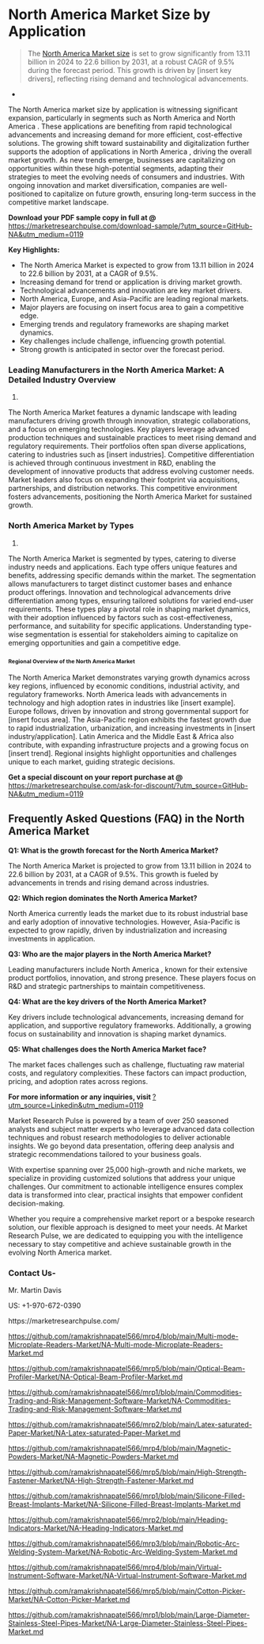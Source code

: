 <h1>North America  Market&nbsp;Size by Application</h1><blockquote><p>The <a href="https://marketresearchpulse.com/download-sample/?utm_source=GitHub-NA&amp;utm_medium=0119">North America  Market size</a> is set to grow significantly from 13.11 billion in 2024 to 22.6 billion by 2031, at a robust CAGR of 9.5% during the forecast period. This growth is driven by [insert key drivers], reflecting rising demand and technological advancements.</p></blockquote><ul><li></li></ul><p>The North America  market size by application is witnessing significant expansion, particularly in segments such as North America  and North America . These applications are benefiting from rapid technological advancements and increasing demand for more efficient, cost-effective solutions. The growing shift toward sustainability and digitalization further supports the adoption of applications in North America , driving the overall market growth. As new trends emerge, businesses are capitalizing on opportunities within these high-potential segments, adapting their strategies to meet the evolving needs of consumers and industries. With ongoing innovation and market diversification, companies are well-positioned to capitalize on future growth, ensuring long-term success in the competitive market landscape.</p><p><strong>Download your PDF sample copy in full at @ </strong><a href="https://marketresearchpulse.com/download-sample/?utm_source=GitHub-NA&amp;utm_medium=0119">https://marketresearchpulse.com/download-sample/?utm_source=GitHub-NA&amp;utm_medium=0119</a></p><p><strong>Key Highlights: </strong></p><ul><li>The North America  Market is expected to grow from 13.11 billion in 2024 to 22.6 billion by 2031, at a CAGR of 9.5%.</li><li>Increasing demand for trend or application is driving market growth.</li><li>Technological advancements and innovation are key market drivers.</li><li>North America, Europe, and Asia-Pacific are leading regional markets.</li><li>Major players are focusing on insert focus area to gain a competitive edge.</li><li>Emerging trends and regulatory frameworks are shaping market dynamics.</li><li>Key challenges include challenge, influencing growth potential.</li><li>Strong growth is anticipated in sector over the forecast period.</li></ul><h3>Leading Manufacturers in the North America  Market: A Detailed Industry Overview</h3><ol><li></li></ol><div class="flex max-w-full flex-col flex-grow"><div class="min-h-8 text-message flex w-full flex-col items-end gap-2 whitespace-normal break-words [.text-message+&amp;]:mt-5" dir="auto" data-message-author-role="assistant" data-message-id="fd8432e4-4910-450d-b182-61b7bfb0a01f" data-message-model-slug="gpt-4o"><div class="flex w-full flex-col gap-1 empty:hidden first:pt-[3px]"><div class="markdown prose w-full break-words dark:prose-invert light"><p>The North America  Market features a dynamic landscape with leading manufacturers driving growth through innovation, strategic collaborations, and a focus on emerging technologies. Key players leverage advanced production techniques and sustainable practices to meet rising demand and regulatory requirements. Their portfolios often span diverse applications, catering to industries such as [insert industries]. Competitive differentiation is achieved through continuous investment in R&amp;D, enabling the development of innovative products that address evolving customer needs. Market leaders also focus on expanding their footprint via acquisitions, partnerships, and distribution networks. This competitive environment fosters advancements, positioning the North America  Market for sustained growth.</p></div></div></div></div><h3>North America  Market by Types</h3><ol><li></li></ol><div class="flex max-w-full flex-col flex-grow"><div class="min-h-8 text-message flex w-full flex-col items-end gap-2 whitespace-normal break-words [.text-message+&amp;]:mt-5" dir="auto" data-message-author-role="assistant" data-message-id="084470be-0bb7-4664-bddf-5156b4f41249" data-message-model-slug="gpt-4o-mini"><div class="flex w-full flex-col gap-1 empty:hidden first:pt-[3px]"><div class="markdown prose w-full break-words dark:prose-invert light"><p>The North America  Market is segmented by types, catering to diverse industry needs and applications. Each type offers unique features and benefits, addressing specific demands within the market. The segmentation allows manufacturers to target distinct customer bases and enhance product offerings. Innovation and technological advancements drive differentiation among types, ensuring tailored solutions for varied end-user requirements. These types play a pivotal role in shaping market dynamics, with their adoption influenced by factors such as cost-effectiveness, performance, and suitability for specific applications. Understanding type-wise segmentation is essential for stakeholders aiming to capitalize on emerging opportunities and gain a competitive edge.</p></div></div></div></div><h3><span style="font-size: 11px;">Regional Overview of the North America  Market</span></h3><div class="flex max-w-full flex-col flex-grow"><div class="min-h-8 text-message flex w-full flex-col items-end gap-2 whitespace-normal break-words [.text-message+&amp;]:mt-5" dir="auto" data-message-author-role="assistant" data-message-id="e9038762-ce64-4e30-91c9-9bd413514231" data-message-model-slug="gpt-4o-mini"><div class="flex w-full flex-col gap-1 empty:hidden first:pt-[3px]"><div class="markdown prose w-full break-words dark:prose-invert light"><p>The North America  Market demonstrates varying growth dynamics across key regions, influenced by economic conditions, industrial activity, and regulatory frameworks. North America leads with advancements in technology and high adoption rates in industries like [insert example]. Europe follows, driven by innovation and strong governmental support for [insert focus area]. The Asia-Pacific region exhibits the fastest growth due to rapid industrialization, urbanization, and increasing investments in [insert industry/application]. Latin America and the Middle East &amp; Africa also contribute, with expanding infrastructure projects and a growing focus on [insert trend]. Regional insights highlight opportunities and challenges unique to each market, guiding strategic decisions.</p></div></div></div></div><p><strong>Get a special discount on your report purchase at @ </strong><a href="https://marketresearchpulse.com/ask-for-discount/?utm_source=GitHub-NA&amp;utm_medium=0119">https://marketresearchpulse.com/ask-for-discount/?utm_source=GitHub-NA&amp;utm_medium=0119</a></p><h2>Frequently Asked Questions (FAQ) in the North America  Market</h2><p><strong>Q1: What is the growth forecast for the North America  Market?</strong></p><p>The North America  Market is projected to grow from 13.11 billion in 2024 to 22.6 billion by 2031, at a CAGR of 9.5%. This growth is fueled by advancements in trends and rising demand across industries.</p><p><strong>Q2: Which region dominates the North America  Market?</strong></p><p>North America currently leads the market due to its robust industrial base and early adoption of innovative technologies. However, Asia-Pacific is expected to grow rapidly, driven by industrialization and increasing investments in application.</p><p><strong>Q3: Who are the major players in the North America  Market?</strong></p><p>Leading manufacturers include North America , known for their extensive product portfolios, innovation, and strong presence. These players focus on R&amp;D and strategic partnerships to maintain competitiveness.</p><p><strong>Q4: What are the key drivers of the North America  Market?</strong></p><p>Key drivers include technological advancements, increasing demand for application, and supportive regulatory frameworks. Additionally, a growing focus on sustainability and innovation is shaping market dynamics.</p><p><strong>Q5: What challenges does the North America  Market face?</strong></p><p>The market faces challenges such as challenge, fluctuating raw material costs, and regulatory complexities. These factors can impact production, pricing, and adoption rates across regions.</p><p><strong>For more information or any inquiries, visit&nbsp;</strong><a href="?utm_source=Linkedin&utm_medium=0119">?utm_source=Linkedin&utm_medium=0119</a></p><p>Market Research Pulse is powered by a team of over 250 seasoned analysts and subject matter experts who leverage advanced data collection techniques and robust research methodologies to deliver actionable insights. We go beyond data presentation, offering deep analysis and strategic recommendations tailored to your business goals.</p><p>With expertise spanning over 25,000 high-growth and niche markets, we specialize in providing customized solutions that address your unique challenges. Our commitment to actionable intelligence ensures complex data is transformed into clear, practical insights that empower confident decision-making.</p><p>Whether you require a comprehensive market report or a bespoke research solution, our flexible approach is designed to meet your needs. At Market Research Pulse, we are dedicated to equipping you with the intelligence necessary to stay competitive and achieve sustainable growth in the evolving North America  market.</p><h3><strong>Contact Us-</strong></h3><p>Mr. Martin Davis</p><p>US: +1-970-672-0390</p><p>https://marketresearchpulse.com/</p><p><a href="https://github.com/ramakrishnapatel566/mrp4/blob/main/Multi-mode-Microplate-Readers-Market/NA-Multi-mode-Microplate-Readers-Market.md">https://github.com/ramakrishnapatel566/mrp4/blob/main/Multi-mode-Microplate-Readers-Market/NA-Multi-mode-Microplate-Readers-Market.md</a></p><p><a href="https://github.com/ramakrishnapatel566/mrp5/blob/main/Optical-Beam-Profiler-Market/NA-Optical-Beam-Profiler-Market.md">https://github.com/ramakrishnapatel566/mrp5/blob/main/Optical-Beam-Profiler-Market/NA-Optical-Beam-Profiler-Market.md</a></p><p><a href="https://github.com/ramakrishnapatel566/mrp1/blob/main/Commodities-Trading-and-Risk-Management-Software-Market/NA-Commodities-Trading-and-Risk-Management-Software-Market.md">https://github.com/ramakrishnapatel566/mrp1/blob/main/Commodities-Trading-and-Risk-Management-Software-Market/NA-Commodities-Trading-and-Risk-Management-Software-Market.md</a></p><p><a href="https://github.com/ramakrishnapatel566/mrp2/blob/main/Latex-saturated-Paper-Market/NA-Latex-saturated-Paper-Market.md">https://github.com/ramakrishnapatel566/mrp2/blob/main/Latex-saturated-Paper-Market/NA-Latex-saturated-Paper-Market.md</a></p><p><a href="https://github.com/ramakrishnapatel566/mrp4/blob/main/Magnetic-Powders-Market/NA-Magnetic-Powders-Market.md">https://github.com/ramakrishnapatel566/mrp4/blob/main/Magnetic-Powders-Market/NA-Magnetic-Powders-Market.md</a></p><p><a href="https://github.com/ramakrishnapatel566/mrp5/blob/main/High-Strength-Fastener-Market/NA-High-Strength-Fastener-Market.md">https://github.com/ramakrishnapatel566/mrp5/blob/main/High-Strength-Fastener-Market/NA-High-Strength-Fastener-Market.md</a></p><p><a href="https://github.com/ramakrishnapatel566/mrp1/blob/main/Silicone-Filled-Breast-Implants-Market/NA-Silicone-Filled-Breast-Implants-Market.md">https://github.com/ramakrishnapatel566/mrp1/blob/main/Silicone-Filled-Breast-Implants-Market/NA-Silicone-Filled-Breast-Implants-Market.md</a></p><p><a href="https://github.com/ramakrishnapatel566/mrp2/blob/main/Heading-Indicators-Market/NA-Heading-Indicators-Market.md">https://github.com/ramakrishnapatel566/mrp2/blob/main/Heading-Indicators-Market/NA-Heading-Indicators-Market.md</a></p><p><a href="https://github.com/ramakrishnapatel566/mrp3/blob/main/Robotic-Arc-Welding-System-Market/NA-Robotic-Arc-Welding-System-Market.md">https://github.com/ramakrishnapatel566/mrp3/blob/main/Robotic-Arc-Welding-System-Market/NA-Robotic-Arc-Welding-System-Market.md</a></p><p><a href="https://github.com/ramakrishnapatel566/mrp4/blob/main/Virtual-Instrument-Software-Market/NA-Virtual-Instrument-Software-Market.md">https://github.com/ramakrishnapatel566/mrp4/blob/main/Virtual-Instrument-Software-Market/NA-Virtual-Instrument-Software-Market.md</a></p><p><a href="https://github.com/ramakrishnapatel566/mrp5/blob/main/Cotton-Picker-Market/NA-Cotton-Picker-Market.md">https://github.com/ramakrishnapatel566/mrp5/blob/main/Cotton-Picker-Market/NA-Cotton-Picker-Market.md</a></p><p><a href="https://github.com/ramakrishnapatel566/mrp1/blob/main/Large-Diameter-Stainless-Steel-Pipes-Market/NA-Large-Diameter-Stainless-Steel-Pipes-Market.md">https://github.com/ramakrishnapatel566/mrp1/blob/main/Large-Diameter-Stainless-Steel-Pipes-Market/NA-Large-Diameter-Stainless-Steel-Pipes-Market.md</a></p>
